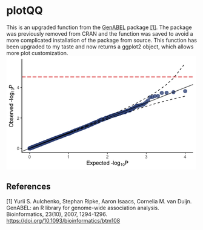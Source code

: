 # plotQQ
This is an upgraded function from the [GenABEL](https://github.com/GenABEL-Project/GenABEL) package [[1]](#1). The package was previously removed from CRAN and the function was saved to avoid a more complicated installation of the package from source. This function has been upgraded to my taste and now returns a ggplot2 object, which allows more plot customization.
![plot](qqplot.png)
## References
<a id="1">[1]</a> 
Yurii S. Aulchenko, Stephan Ripke, Aaron Isaacs, Cornelia M. van Duijn.
GenABEL: an R library for genome-wide association analysis.
Bioinformatics, 23(10), 2007, 1294-1296.
https://doi.org/10.1093/bioinformatics/btm108

